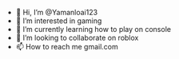 - 👋 Hi, I’m @Yamanloai123
- 👀 I’m interested in gaming
- 🌱 I’m currently learning how to play on console
- 💞️ I’m looking to collaborate on roblox
- 📫 How to reach me gmail.com

<!---
Yamanloai123/Yamanloai123 is a ✨ special ✨ repository because its `README.md` (this file) appears on your GitHub profile.
You can click the Preview link to take a look at your changes.
--->
